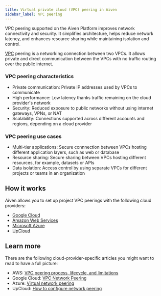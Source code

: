 ```yaml
---
title: Virtual private cloud (VPC) peering in Aiven
sidebar_label: VPC peering
---
```


VPC peering supported on the Aiven Platform improves network connectivity and security. It simplifies architecture, helps reduce network latency, and enhances resource sharing while maintaining isolation and control.

[VPC](/doc/platform/concepts/vpcs) peering is a networking connection between two VPCs.
It allows private and direct communication between the VPCs with no traffic routing over
the public internet.

### VPC peering characteristics

- Private communication: Private IP addresses used by VPCs to communicate
- High performance: Low latency thanks traffic remaining on the cloud provider's network
- Security: Reduced exposure to public networks without using internet gateways, VPNs, or
  NAT
- Scalability: Connections supported across different accounts and regions, depending on a
  cloud provider

### VPC peering use cases

- Multi-tier applications: Secure connnection between VPCs hosting different application
  layers, such as web or database
- Resource sharing: Secure sharing between VPCs hosting different resources,
  for example, datasets or APIs
- Data isolation: Access control by using separate VPCs for different projects or teams in
  an organization

## How it works

Aiven allows you to set up project VPC peerings with the following cloud providers:

- [Google Cloud](/docs/platform/howto/vpc-peering-gcp)
- [Amazon Web Services](/docs/platform/howto/vpc-peering-aws)
- [Microsoft Azure](/docs/platform/howto/vnet-peering-azure)
- [UpCloud](/docs/platform/howto/vpc-peering-upcloud)

## Learn more

There are the following cloud-provider-specific articles you might want to read to have a
full picture:

- AWS: [VPC peering process, lifecycle, and limitations](https://docs.aws.amazon.com/vpc/latest/peering/vpc-peering-basics.html)
- Google Cloud: [VPC Network Peering](https://cloud.google.com/vpc/docs/vpc-peering)
- Azure: [Virtual network peering](https://learn.microsoft.com/en-us/azure/virtual-network/virtual-network-peering-overview)
- UpCloud: [How to configure network peering](https://upcloud.com/docs/guides/configure-network-peering/)
